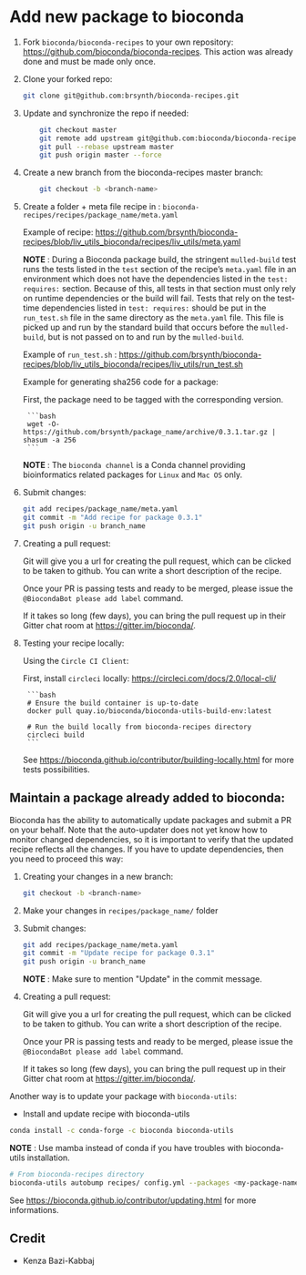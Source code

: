 # Add new package to bioconda

1. Fork `bioconda/bioconda-recipes` to your own repository: https://github.com/bioconda/bioconda-recipes. This action was already done and must be made only once.

2. Clone your forked repo:

    ```bash
    git clone git@github.com:brsynth/bioconda-recipes.git
    ```

3. Update and synchronize the repo if needed:

    ```bash
        git checkout master
        git remote add upstream git@github.com:bioconda/bioconda-recipes.git
        git pull --rebase upstream master
        git push origin master --force
    ```

4. Create a new branch from the bioconda-recipes master branch:

    ```bash
        git checkout -b <branch-name>
    ```

5. Create a folder + meta file recipe in : `bioconda-recipes/recipes/package_name/meta.yaml`

    Example of recipe: https://github.com/brsynth/bioconda-recipes/blob/liv_utils_bioconda/recipes/liv_utils/meta.yaml

    **NOTE** : During a Bioconda package build, the stringent `mulled-build` test runs the tests listed in the `test` section of the recipe’s `meta.yaml` file in an environment which does not have the dependencies listed in the `test: requires:` section. Because of this, all tests in that section must only rely on runtime dependencies or the build will fail. Tests that rely on the test-time dependencies listed in `test: requires:` should be put in the `run_test.sh` file in the same directory as the `meta.yaml` file. This file is picked up and run by the standard build that occurs before the `mulled-build`, but is not passed on to and run by the `mulled-build`.

    Example of `run_test.sh` : https://github.com/brsynth/bioconda-recipes/blob/liv_utils_bioconda/recipes/liv_utils/run_test.sh

    Example for generating sha256 code for a package:

    First, the package need to be tagged with the corresponding version.

        ```bash
        wget -O- https://github.com/brsynth/package_name/archive/0.3.1.tar.gz | shasum -a 256
        ```

    **NOTE** : The `bioconda channel` is a Conda channel providing bioinformatics related packages for `Linux` and `Mac OS` only.

6. Submit changes:

    ```bash
    git add recipes/package_name/meta.yaml
    git commit -m "Add recipe for package 0.3.1"
    git push origin -u branch_name
    ```

7. Creating a pull request:

    Git will give you a url for creating the pull request, which can be clicked to be taken to github. You can write a short description of the recipe.

    Once your PR is passing tests and ready to be merged, please issue the `@BiocondaBot please add label` command.

    If it takes so long (few days), you can bring the pull request up in their Gitter chat room at https://gitter.im/bioconda/.

8. Testing your recipe locally:

    Using the `Circle CI Client`:

    First, install `circleci` locally: https://circleci.com/docs/2.0/local-cli/

        ```bash
        # Ensure the build container is up-to-date
        docker pull quay.io/bioconda/bioconda-utils-build-env:latest

        # Run the build locally from bioconda-recipes directory
        circleci build
        ```

    See https://bioconda.github.io/contributor/building-locally.html for more tests possibilities.

## Maintain a package already added to bioconda:

Bioconda has the ability to automatically update packages and submit a PR on your behalf. Note that the auto-updater does not yet know how to monitor changed dependencies, so it is important to verify that the updated recipe reflects all the changes. If you have to update dependencies, then you need to proceed this way:

1. Creating your changes in a new branch:

    ```bash
    git checkout -b <branch-name>
    ```
2. Make your changes in `recipes/package_name/` folder

3. Submit changes:

    ```bash
    git add recipes/package_name/meta.yaml
    git commit -m "Update recipe for package 0.3.1"
    git push origin -u branch_name
    ```
    **NOTE** : Make sure to mention "Update" in the commit message.

4. Creating a pull request:

    Git will give you a url for creating the pull request, which can be clicked to be taken to github. You can write a short description of the recipe.

    Once your PR is passing tests and ready to be merged, please issue the `@BiocondaBot please add label` command.

    If it takes so long (few days), you can bring the pull request up in their Gitter chat room at https://gitter.im/bioconda/.

Another way is to update your package with `bioconda-utils`:

* Install and update recipe with bioconda-utils

```bash
conda install -c conda-forge -c bioconda bioconda-utils
```

**NOTE** : Use mamba instead of conda if you have troubles with bioconda-utils installation.

```bash
# From bioconda-recipes directory
bioconda-utils autobump recipes/ config.yml --packages <my-package-name>
```

See https://bioconda.github.io/contributor/updating.html for more informations.

## Credit

- Kenza Bazi-Kabbaj
